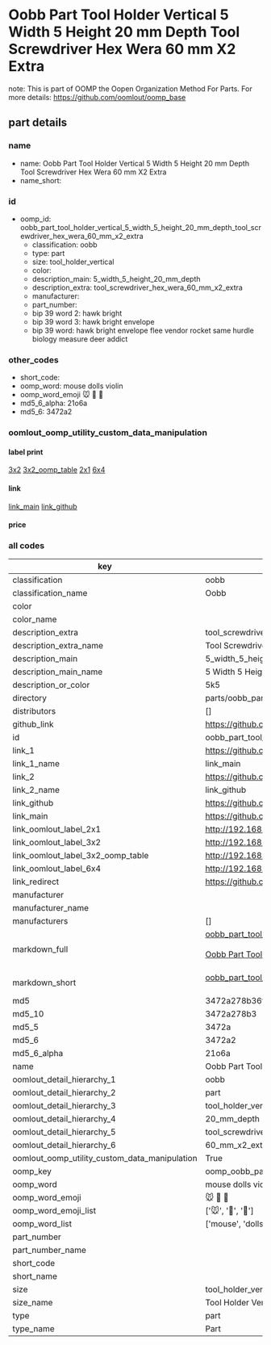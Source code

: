 # Oobb Part Tool Holder Vertical 5 Width 5 Height 20 mm Depth Tool Screwdriver Hex Wera 60 mm X2 Extra  

note: This is part of OOMP the Oopen Organization Method For Parts. For more details: https://github.com/oomlout/oomp_base

##  part details
  







### name
* name: Oobb Part Tool Holder Vertical 5 Width 5 Height 20 mm Depth Tool Screwdriver Hex Wera 60 mm X2 Extra
* name_short: 
### id
* oomp_id: oobb_part_tool_holder_vertical_5_width_5_height_20_mm_depth_tool_screwdriver_hex_wera_60_mm_x2_extra
  * classification: oobb
  * type: part
  * size: tool_holder_vertical
  * color: 
  * description_main: 5_width_5_height_20_mm_depth
  * description_extra: tool_screwdriver_hex_wera_60_mm_x2_extra
  * manufacturer: 
  * part_number: 
  * bip 39 word 2: hawk bright
  * bip 39 word 3: hawk bright envelope
  * bip 39 word: hawk bright envelope flee vendor rocket same hurdle biology measure deer addict

### other_codes
* short_code: 
* oomp_word: mouse dolls violin
* oomp_word_emoji :mouse: :dolls: :violin:
* md5_6_alpha: 21o6a
* md5_6: 3472a2






### oomlout_oomp_utility_custom_data_manipulation
#### label print
[3x2](http://192.168.1.245:1112/?label=oomp%2021o6a)
[3x2_oomp_table](http://192.168.1.108:1112/?label=oomp%2021o6a)
[2x1](http://192.168.1.242:1112/?label=oomp%2021o6a)
[6x4](http://192.168.1.55:1112/?label=oomp%2021o6a)    

#### link

[link_main](https://github.com/oomlout/oomlout_oomp_version_1_messy/tree/main/parts/oobb_part_tool_holder_vertical_5_width_5_height_20_mm_depth_tool_screwdriver_hex_wera_60_mm_x2_extra) [link_github](https://github.com/oomlout/oomlout_oomp_version_1_messy/tree/main/parts/oobb_part_tool_holder_vertical_5_width_5_height_20_mm_depth_tool_screwdriver_hex_wera_60_mm_x2_extra)                             

#### price







### all codes 
| key | value |  
| --- | --- |  
| classification | oobb |  
| classification_name | Oobb |  
| color |  |  
| color_name |  |  
| description_extra | tool_screwdriver_hex_wera_60_mm_x2_extra |  
| description_extra_name | Tool Screwdriver Hex Wera 60 mm X2 Extra |  
| description_main | 5_width_5_height_20_mm_depth |  
| description_main_name | 5 Width 5 Height 20 mm Depth |  
| description_or_color | 5k5 |  
| directory | parts/oobb_part_tool_holder_vertical_5_width_5_height_20_mm_depth_tool_screwdriver_hex_wera_60_mm_x2_extra |  
| distributors | [] |  
| github_link | https://github.com/oomlout/oomlout_oomp_part_src/tree/main/parts/oobb_part_tool_holder_vertical_5_width_5_height_20_mm_depth_tool_screwdriver_hex_wera_60_mm_x2_extra |  
| id | oobb_part_tool_holder_vertical_5_width_5_height_20_mm_depth_tool_screwdriver_hex_wera_60_mm_x2_extra |  
| link_1 | https://github.com/oomlout/oomlout_oomp_version_1_messy/tree/main/parts/oobb_part_tool_holder_vertical_5_width_5_height_20_mm_depth_tool_screwdriver_hex_wera_60_mm_x2_extra |  
| link_1_name | link_main |  
| link_2 | https://github.com/oomlout/oomlout_oomp_version_1_messy/tree/main/parts/oobb_part_tool_holder_vertical_5_width_5_height_20_mm_depth_tool_screwdriver_hex_wera_60_mm_x2_extra |  
| link_2_name | link_github |  
| link_github | https://github.com/oomlout/oomlout_oomp_version_1_messy/tree/main/parts/oobb_part_tool_holder_vertical_5_width_5_height_20_mm_depth_tool_screwdriver_hex_wera_60_mm_x2_extra |  
| link_main | https://github.com/oomlout/oomlout_oomp_version_1_messy/tree/main/parts/oobb_part_tool_holder_vertical_5_width_5_height_20_mm_depth_tool_screwdriver_hex_wera_60_mm_x2_extra |  
| link_oomlout_label_2x1 | http://192.168.1.242:1112/?label=oomp%2021o6a |  
| link_oomlout_label_3x2 | http://192.168.1.245:1112/?label=oomp%2021o6a |  
| link_oomlout_label_3x2_oomp_table | http://192.168.1.108:1112/?label=oomp%2021o6a |  
| link_oomlout_label_6x4 | http://192.168.1.55:1112/?label=oomp%2021o6a |  
| link_redirect | https://github.com/oomlout/oomlout_oomp_version_1_messy/tree/main/parts/oobb_part_tool_holder_vertical_5_width_5_height_20_mm_depth_tool_screwdriver_hex_wera_60_mm_x2_extra |  
| manufacturer |  |  
| manufacturer_name |  |  
| manufacturers | [] |  
| markdown_full | [oobb_part_tool_holder_vertical_5_width_5_height_20_mm_depth_tool_screwdriver_hex_wera_60_mm_x2_extra](none)<br>[](none)<br>[Oobb Part Tool Holder Vertical 5 Width 5 Height 20 Mm Depth Tool Screwdriver Hex Wera 60 Mm X2 Extra](none)<br><br> |  
| markdown_short | [oobb_part_tool_holder_vertical_5_width_5_height_20_mm_depth_tool_screwdriver_hex_wera_60_mm_x2_extra](none)<br><br> |  
| md5 | 3472a278b36f97deedf9158c9787034e |  
| md5_10 | 3472a278b3 |  
| md5_5 | 3472a |  
| md5_6 | 3472a2 |  
| md5_6_alpha | 21o6a |  
| name | Oobb Part Tool Holder Vertical 5 Width 5 Height 20 mm Depth Tool Screwdriver Hex Wera 60 mm X2 Extra |  
| oomlout_detail_hierarchy_1 | oobb |  
| oomlout_detail_hierarchy_2 | part |  
| oomlout_detail_hierarchy_3 | tool_holder_vertical |  
| oomlout_detail_hierarchy_4 | 20_mm_depth |  
| oomlout_detail_hierarchy_5 | tool_screwdriver_hex_wera |  
| oomlout_detail_hierarchy_6 | 60_mm_x2_extra |  
| oomlout_oomp_utility_custom_data_manipulation | True |  
| oomp_key | oomp_oobb_part_tool_holder_vertical_5_width_5_height_20_mm_depth_tool_screwdriver_hex_wera_60_mm_x2_extra |  
| oomp_word | mouse dolls violin |  
| oomp_word_emoji | :mouse: :dolls: :violin: |  
| oomp_word_emoji_list | [':mouse:', ':dolls:', ':violin:'] |  
| oomp_word_list | ['mouse', 'dolls', 'violin'] |  
| part_number |  |  
| part_number_name |  |  
| short_code |  |  
| short_name |  |  
| size | tool_holder_vertical |  
| size_name | Tool Holder Vertical |  
| type | part |  
| type_name | Part |  

